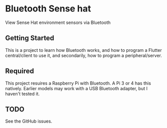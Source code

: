 # Bluetooth Sense hat

View Sense Hat environment sensors via Bluetooth

## Getting Started

This is a project to learn how Bluetooth works, and how to program a Flutter central/client to use it, and secondarily, how to program a peripheral/server.

## Required

This project resuires a Raspberry Pi with Bluetooth.  A Pi 3 or 4 has this natively.  Earlier models may work with a USB Bluetooth adapter, but I haven't tested it.

## TODO

See the GitHub issues.
